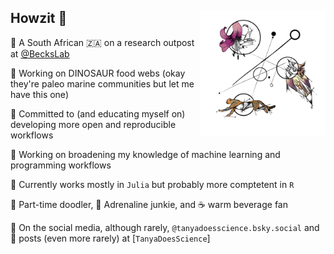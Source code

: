 <!--
![Header](https://github.com/TanyaS08/TanyaS08/blob/master/FlowerAvi_text-01.png?raw=true)

<div align="center">



**TanyaS08/TanyaS08** is a ✨ _special_ ✨ repository because its `README.md` (this file) appears on your GitHub profile.

[![Generic badge](https://img.shields.io/static/v1.svg?label=🔗&message=Poisot&nbsp;Lab&style=for-the-badge&&color=0d5452&labelColor=f2c2c2)](https://poisotlab.io)
[![Generic badge](https://img.shields.io/badge/@TanyaS_08-9cf?logo=twitter&style=for-the-badge&)](https://twitter.com/TanyaS_08)
[![Generic badge](https://img.shields.io/static/v1.svg?label=🏡&message=TanyaDoesScience&style=for-the-badge&&color=0d5452&labelColor=f2c2c2)](https://tanyadoesscience.com)<br/>

Here are some ideas to get you started:
[![forthebadge](https://forthebadge.com/images/badges/built-by-hipsters.svg)](https://forthebadge.com)
[![Top Langs](https://github-readme-stats.vercel.app/api/top-langs/?username=tanyas08&layout=compact)](https://github.com/anuraghazra/github-readme-stats)

-->

## Howzit 👋 <img src="https://github.com/TanyaS08/TanyaS08/blob/master/LogoNetwork.png?raw=true" align="right" alt="" width="200" />

📌 A South African 🇿🇦 on a research outpost at [@BecksLab](https://github.com/BecksLab) 

🦖 Working on DINOSAUR food webs (okay they're paleo marine communities but let me have this one)

🧪 Committed to (and educating myself on) developing more open and reproducible workflows

🔭 Working on broadening my knowledge of machine learning and programming workflows

👾 Currently works mostly in `Julia` but probably more comptetent in `R`

🎨 Part-time doodler, 🐾 Adrenaline junkie, and ☕️ warm beverage fan

🦋 On the social media, although rarely, `@tanyadoesscience.bsky.social` and 📝 posts (even more rarely) at [`TanyaDoesScience`]


